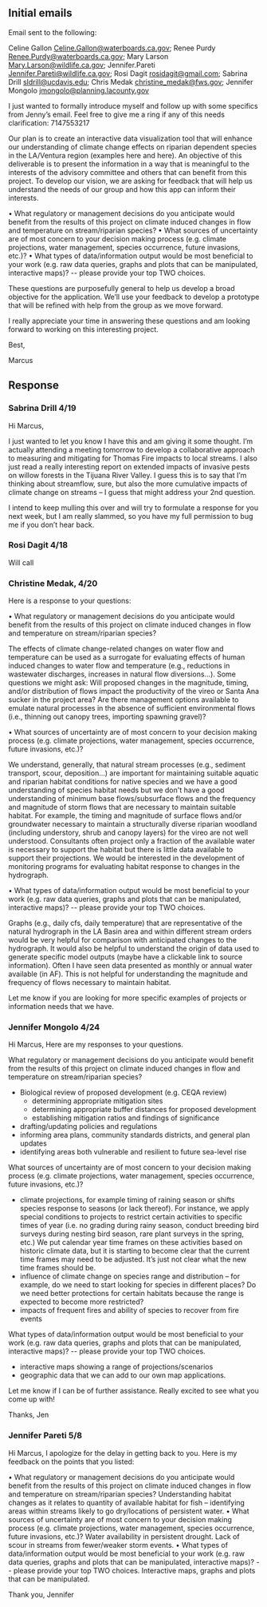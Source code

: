 ## Initial emails

Email sent to the following:

Celine Gallon <Celine.Gallon@waterboards.ca.gov>; Renee Purdy <Renee.Purdy@waterboards.ca.gov>; Mary Larson <Mary.Larson@wildlife.ca.gov>; Jennifer.Pareti <Jennifer.Pareti@wildlife.ca.gov>; Rosi Dagit <rosidagit@gmail.com>; Sabrina Drill <sldrill@ucdavis.edu>; Chris Medak <christine_medak@fws.gov>; Jennifer Mongolo <jmongolo@planning.lacounty.gov>

I just wanted to formally introduce myself and follow up with some specifics from Jenny’s email.  Feel free to give me a ring if any of this needs clarification: 7147553217

Our plan is to create an interactive data visualization tool that will enhance our understanding of climate change effects on riparian dependent species in the LA/Ventura region (examples here and here).  An objective of this deliverable is to present the information in a way that is meaningful to the interests of the advisory committee and others that can benefit from this project.  To develop our vision, we are asking for feedback that will help us understand the needs of our group and how this app can inform their interests.

•	What regulatory or management decisions do you anticipate would benefit from the results of this project on climate induced changes in flow and temperature on stream/riparian species?
•	What sources of uncertainty are of most concern to your decision making process (e.g. climate projections, water management, species occurrence, future invasions, etc.)?
•	What types of data/information output would be most beneficial to your work (e.g. raw data queries, graphs and plots that can be manipulated, interactive maps)?  -- please provide your top TWO choices.

These questions are purposefully general to help us develop a broad objective for the application.  We’ll use your feedback to develop a prototype that will be refined with help from the group as we move forward. 

I really appreciate your time in answering these questions and am looking forward to working on this interesting project.  

Best, 

Marcus

## Response 

### Sabrina Drill 4/19

Hi Marcus, 

I just wanted to let you know I have this and am giving it some thought. I’m actually attending a meeting tomorrow to develop a collaborative approach to measuring and mitigating for Thomas Fire impacts to local streams. I also just read a really interesting report on extended impacts of invasive pests on willow forests in the Tijuana River Valley. I guess this is to say that I’m thinking about streamflow, sure, but also the more cumulative impacts of climate change on streams – I guess that might address your 2nd question.

I intend to keep mulling this over and will try to formulate a response for you next week, but I am really slammed, so you have my full permission to bug me if you don’t hear back. 

### Rosi Dagit 4/18

Will call

### Christine Medak, 4/20

Here is a response to your questions:

•	What regulatory or management decisions do you anticipate would benefit from the results of this project on climate induced changes in flow and temperature on stream/riparian species?

The effects of climate change-related changes on water flow and temperature can be used as a surrogate for evaluating effects of human induced changes to water flow and temperature (e.g., reductions in wastewater discharges, increases in natural flow diversions...). Some questions we might ask: Will proposed changes in the magnitude, timing, and/or distribution of flows impact the productivity of the vireo or Santa Ana sucker in the project area? Are there management options available to emulate natural processes in the absence of sufficient environmental flows (i.e., thinning out canopy trees, importing spawning gravel)? 

•	What sources of uncertainty are of most concern to your decision making process (e.g. climate projections, water management, species occurrence, future invasions, etc.)?

We understand, generally, that natural stream processes (e.g., sediment transport, scour, deposition...) are important for maintaining suitable aquatic and riparian habitat conditions for native species and we have a good understanding of species habitat needs but we don't have a good understanding of minimum base flows/subsurface flows and the frequency and magnitude of storm flows that are necessary to maintain suitable habitat. For example, the timing and magnitude of surface flows and/or groundwater necessary to maintain a structurally diverse riparian woodland (including understory, shrub and canopy layers) for the vireo are not well understood. Consultants often project only a fraction of the available water is necessary to support the habitat but there is little data available to support their projections. We would be interested in the development of monitoring programs for evaluating habitat response to changes in the hydrograph.

•	What types of data/information output would be most beneficial to your work (e.g. raw data queries, graphs and plots that can be manipulated, interactive maps)?  -- please provide your top TWO choices.

Graphs (e.g., daily cfs, daily temperature) that are representative of the natural hydrograph in the LA Basin area and within different stream orders would be very helpful for comparison with anticipated changes to the hydrograph. It would also be helpful to understand the origin of data used to generate specific model outputs (maybe have a clickable link to source information). Often I have seen data presented as monthly or annual water available (in AF). This is not helpful for understanding the magnitude and frequency of flows necessary to maintain habitat.

Let me know if you are looking for more specific examples of projects or information needs that we have.

### Jennifer Mongolo 4/24

Hi Marcus, Here are my responses to your questions. 

What regulatory or management decisions do you anticipate would benefit from the results of this project on climate induced changes in flow and temperature on stream/riparian species?

* Biological review of proposed development (e.g. CEQA review)
    * determining appropriate mitigation sites 
    * determining appropriate buffer distances for proposed development 
    * establishing mitigation ratios and findings of significance 
* drafting/updating policies and regulations 
*	informing area plans, community standards districts, and general plan updates 
* identifying areas both vulnerable and resilient to future sea-level rise 

What sources of uncertainty are of most concern to your decision making process (e.g. climate projections, water management, species occurrence, future invasions, etc.)?

* climate projections, for example timing of raining season or shifts species response to seasons (or lack thereof). For instance, we apply special conditions to projects to restrict certain activities to specific times of year (i.e. no grading during rainy season, conduct breeding bird surveys during nesting bird season, rare plant surveys in the spring, etc.) We put calendar year time frames on these activities based on historic climate data, but it is starting to become clear that the current time frames may need to be adjusted.  It’s just not clear what the new time frames should be. 
* influence of climate change on species range and distribution – for example, do we need to start looking for species in different places? Do we need better protections for certain habitats because the range is expected to become more restricted? 
* impacts of frequent fires and ability of species to recover from fire events  

What types of data/information output would be most beneficial to your work (e.g. raw data queries, graphs and plots that can be manipulated, interactive maps)?  -- please provide your top TWO choices.

* interactive maps showing a range of projections/scenarios
* geographic data that we can add to our own map applications. 

Let me know if I can be of further assistance. Really excited to see what you come up with! 

Thanks, 
Jen 

### Jennifer Pareti 5/8

Hi Marcus,
I apologize for the delay in getting back to you. Here is my feedback on the points that you listed:

•	What regulatory or management decisions do you anticipate would benefit from the results of this project on climate induced changes in flow and temperature on stream/riparian species? Understanding habitat changes as it relates to quantity of available habitat for fish – identifying areas within streams likely to go dry/locations of persistent water. 
•	What sources of uncertainty are of most concern to your decision making process (e.g. climate projections, water management, species occurrence, future invasions, etc.)? Water availability in persistent drought. Lack of scour in streams from fewer/weaker storm events. 
•	What types of data/information output would be most beneficial to your work (e.g. raw data queries, graphs and plots that can be manipulated, interactive maps)?  -- please provide your top TWO choices. Interactive maps, graphs and plots that can be manipulated.

Thank you,
Jennifer 
